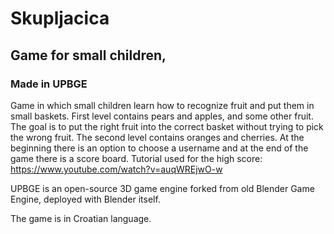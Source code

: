 # Skupljacica

## Game for small children,
### Made in UPBGE

Game in which small children learn how to recognize fruit and put them in small baskets.
First level contains pears and apples, and some other fruit. The goal is to put the right
fruit into the correct basket without trying to pick the wrong fruit. The second level 
contains oranges and cherries. 
At the beginning there is an option to choose a username and at the end of the game there is
a score board. Tutorial used for the high score: https://www.youtube.com/watch?v=auqWREjwO-w

UPBGE is an open-source 3D game engine forked from old Blender Game Engine, deployed with Blender itself.

The game is in Croatian language.
